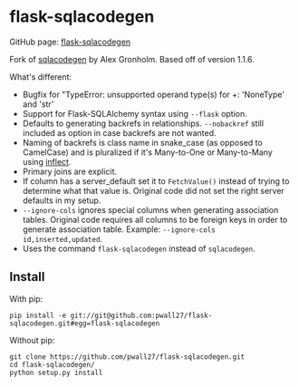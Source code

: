 # flask-sqlacodegen

GitHub page: [flask-sqlacodegen](https://github.com/pwall27/flask-sqlacodegen)

Fork of [sqlacodegen](https://pypi.python.org/pypi/sqlacodegen) by Alex Gronholm. Based off of version 1.1.6.

What's different:

* Bugfix for "TypeError: unsupported operand type(s) for +: 'NoneType' and 'str'
* Support for Flask-SQLAlchemy syntax using `--flask` option.
* Defaults to generating backrefs in relationships. `--nobackref` still included as option in case backrefs are not wanted. 
* Naming of backrefs is class name in snake_case (as opposed to CamelCase) and is pluralized if it's Many-to-One or Many-to-Many using [inflect](https://pypi.python.org/pypi/inflect).
* Primary joins are explicit.
* If column has a server_default set it to `FetchValue()` instead of trying to determine what that value is. Original code did not set the right server defaults in my setup.
* `--ignore-cols` ignores special columns when generating association tables. Original code requires all columns to be foreign keys in order to generate association table. Example: `--ignore-cols id,inserted,updated`.
* Uses the command `flask-sqlacodegen` instead of `sqlacodegen`.

## Install

With pip:
```
pip install -e git://git@github.com:pwall27/flask-sqlacodegen.git#egg=flask-sqlacodegen
```

Without pip:
```
git clone https://github.com/pwall27/flask-sqlacodegen.git
cd flask-sqlacodegen/
python setup.py install
```
